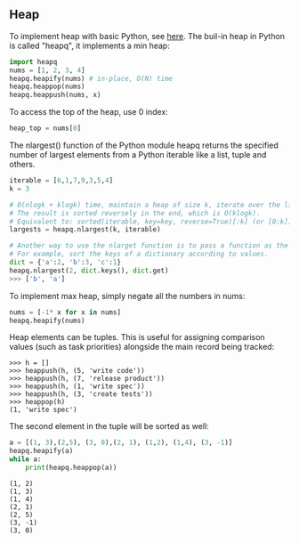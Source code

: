 ## Heap
To implement heap with basic Python, see [here](https://github.com/Wentao-Shi/Python-cheat-sheet/blob/main/data_structures/heap.py). The buil-in heap in Python is called "heapq", it implements a min heap:
```python
import heapq
nums = [1, 2, 3, 4]
heapq.heapify(nums) # in-place, O(N) time
heapq.heappop(nums)
heapq.heappush(nums, x)
```
To access the top of the heap, use 0 index:
```python
heap_top = nums[0]
```
The nlargest() function of the Python module heapq returns the specified number of largest elements from a Python iterable like a list, tuple and others.
```python
iterable = [6,1,7,9,3,5,4]
k = 3

# O(nlogk + klogk) time, maintain a heap of size k, iterate over the list n times.
# The result is sorted reversely in the end, which is O(klogk).
# Equivalent to: sorted(iterable, key=key, reverse=True)[:k] (or [0:k]).
largests = heapq.nlargest(k, iterable) 

# Another way to use the nlarget function is to pass a function as the key.
# For example, sort the keys of a dictionary according to values.
dict = {'a':2, 'b':3, 'c':1}
heapq.nlargest(2, dict.keys(), dict.get)
>>> ['b', 'a']
```

To implement max heap, simply negate all the numbers in nums:
```python
nums = [-1* x for x in nums]
heapq.heapify(nums)
```

Heap elements can be tuples. This is useful for assigning comparison values (such as task priorities) alongside the main record being tracked:
```
>>> h = []
>>> heappush(h, (5, 'write code'))
>>> heappush(h, (7, 'release product'))
>>> heappush(h, (1, 'write spec'))
>>> heappush(h, (3, 'create tests'))
>>> heappop(h)
(1, 'write spec')
```
The second element in the tuple will be sorted as well:
```python
a = [(1, 3),(2,5), (3, 0),(2, 1), (1,2), (1,4), (3, -1)]
heapq.heapify(a)
while a:
    print(heapq.heappop(a))
```
```
(1, 2)
(1, 3)
(1, 4)
(2, 1)
(2, 5)
(3, -1)
(3, 0)
```
